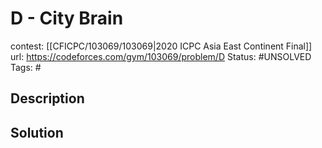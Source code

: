 # D - City Brain

contest: [[CFICPC/103069/103069|2020 ICPC Asia East Continent Final]]
url: https://codeforces.com/gym/103069/problem/D
Status: #UNSOLVED
Tags: #

## Description

## Solution

